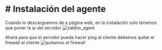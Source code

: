 # # Instalación del agente

Cuando lo descarguemos de a página web, en la instalación solo tenemos que poner la ip del servidor
![zabbix_agent](https://user-images.githubusercontent.com/104897417/170215308-0e9db478-f6aa-44d9-a2fa-d148ae13a504.png)

Ahora para que el servidor pueda hacer ping al cliente debemos quitar el firewall al cliente
![quitamos el firewall](https://user-images.githubusercontent.com/104897417/170217028-209dbcca-cbf1-439b-8645-0e5ba6f52979.png)
